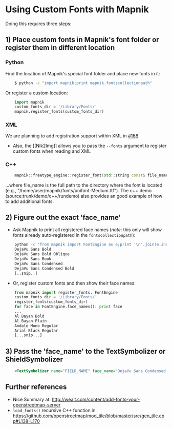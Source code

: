 # Using Custom Fonts with Mapnik

Doing this requires three steps:

## 1) Place custom fonts in Mapnik's font folder or register them in different location

### Python
Find the location of Mapnik's special font folder and place new fonts in it:


```sh
    $ python -c "import mapnik;print mapnik.fontscollectionpath"
```

Or register a custom location:

```python
    import mapnik
    custom_fonts_dir = '/Library/Fonts/'
    mapnik.register_fonts(custom_fonts_dir)
```

### XML
We are planning to add registration support within XML in [#168](https://github.com/mapnik/mapnik/issues/168)

  * Also, the [[Nik2Img]] allows you to pass the `--fonts` argument to register custom fonts when reading and XML

### C++

```cpp
    mapnik::freetype_engine::register_font(std::string const& file_name)
```

...where file_name is the full path to the directory where the font is located (e.g., "/home/user/mapnik/fonts/unifont-Medium.ttf"). The c++ demo (source:trunk/demo/c++/rundemo) also provides an good example of how to add additional fonts.

## 2) Figure out the exact 'face_name'

  * Ask Mapnik to print all registered face names (*note*: this only will show fonts already auto-registered in the `fontscollectionpath`):

```sh
    python -c "from mapnik import FontEngine as e;print '\n'.join(e.instance().face_names())"
    DejaVu Sans Bold
    DejaVu Sans Bold Oblique
    DejaVu Sans Book
    DejaVu Sans Condensed
    DejaVu Sans Condensed Bold
    [..snip..]
```

 * Or, register custom fonts and then show their face names:

```python
    from mapnik import register_fonts, FontEngine
    custom_fonts_dir = '/Library/Fonts/'
    register_fonts(custom_fonts_dir)
    for face in FontEngine.face_names(): print face
    ... 
    Al Bayan Bold
    Al Bayan Plain
    Andale Mono Regular
    Arial Black Regular
    [...snip...]
```

## 3) Pass the 'face_name' to the TextSymbolizer or ShieldSymbolizer


```xml
    <TextSymbolizer name="FIELD_NAME" face_name="DejaVu Sans Condensed Bold" size="10" fill="black" />
```


## Further references

 * Nice Summary at: http://weait.com/content/add-fonts-your-openstreetmap-server
 * `load_fonts()` recursive C++ function in https://github.com/openstreetmap/mod_tile/blob/master/src/gen_tile.cpp#L138-L170
